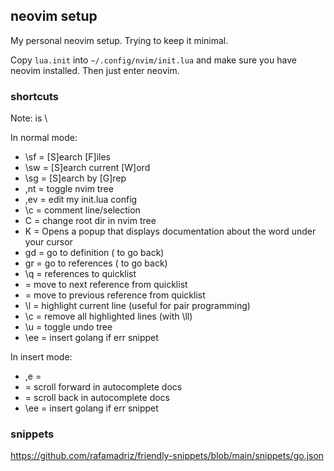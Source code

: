 ## neovim setup

My personal neovim setup. Trying to keep it minimal.

Copy `lua.init` into `~/.config/nvim/init.lua` and make sure you have neovim
installed. Then just enter neovim.

### shortcuts

Note: <leader> is \

In normal mode:

- \sf = [S]earch [F]iles
- \sw = [S]earch current [W]ord
- \sg = [S]earch by [G]rep
- ,nt = toggle nvim tree
- ,ev = edit my init.lua config
- \c  = comment line/selection
- C   = change root dir in nvim tree
- K   = Opens a popup that displays documentation about the word under your cursor
- gd  = go to definition (<C-t> to go back)
- gr  = go to references (<C-t> to go back)
- \q  = references to quicklist
- <C-k> = move to next reference from quicklist
- <C-j> = move to previous reference from quicklist
- \l = highlight current line (useful for pair programming)
- \c = remove all highlighted lines (with \ll)
- \u  = toggle undo tree
- \ee = insert golang if err snippet

In insert mode:

- ,e    = <Esc>
- <C-f> = scroll forward in autocomplete docs
- <C-b> = scroll back in autocomplete docs
- \ee   = insert golang if err snippet

### snippets

https://github.com/rafamadriz/friendly-snippets/blob/main/snippets/go.json
